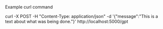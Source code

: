 Example curl command

curl -X POST -H "Content-Type: application/json" -d '{"message":"This is a text about what was being done."}' http://localhost:5000/gpt
